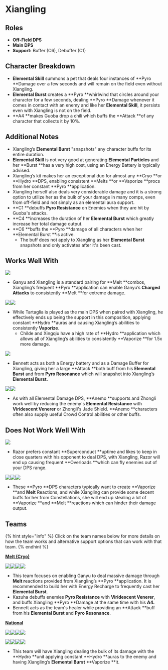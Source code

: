 # Xiangling

## Roles

* **Off-Field DPS**
* **Main DPS**
* **Support:** Buffer (C6), Debuffer (C1)

## Character Breakdown

* **Elemental Skill** summons a pet that deals four instances of **Pyro **Damage over a few seconds and will remain on the field even without Xiangling.
* **Elemental Burst** creates a **Pyro **whirlwind that circles around your character for a few seconds, dealing **Pyro **Damage whenever it comes in contact with an enemy and like her **Elemental Skill**, it persists even with Xiangling is not on the field.
* **A4 **makes Guoba drop a chili which buffs the **Attack **of any character that collects it by 10%.

## Additional Notes

* Xiangling’s **Elemental Burst** "snapshots" any character buffs for its entire duration.
* **Elemental Skill** is not very good at generating **Elemental Particles** and her **Burst **has a very high cost, using an Energy Battery is typically advised.
* Xiangling’s kit makes her an exceptional duo for almost any **Cryo **or **Hydro **DPS, enabling consistent **Melts **or **Vaporize **procs from her constant **Pyro **application.
* Xiangling herself also deals very considerable damage and it is a strong option to utilize her as the bulk of your damage in many comps, even from off-field and not simply as an elemental aura support.
* **C1 **debuffs **Pyro Resistance** on Enemies when they are hit by Guoba's attacks.
* **C4 **increases the duration of her **Elemental Burst** which greatly increase her total damage output.
* **C6 **buffs the **Pyro **damage of all characters when her **Elemental Burst **is active.
  * The buff does not apply to Xiangling as her **Elemental Burst** snapshots and only activates after it's been cast.

## Works Well With

![](../../.gitbook/assets/UI\_AvatarIcon\_Ganyu.png)

* Ganyu and Xiangling is a standard pairing for **Melt **combos, Xiangling’s frequent **Pyro **application can enable Ganyu’s **Charged Attacks** to consistently **Melt **for extreme damage.

![](../../.gitbook/assets/ui\_avataricon\_tartaglia.png)![](../../.gitbook/assets/UI\_AvatarIcon\_Xingqiu.png)

* While Tartaglia is played as the main DPS when paired with Xiangling, he effectively ends up being the support in this composition, applying constant **Hydro **auras and causing Xiangling’s abilities to consistently **Vaporize**.
  * Childe and Xingqiu have a high rate of **Hydro **application which allows all of Xiangling’s abilities to consistently **Vaporize **for 1.5x more damage.

![](../../.gitbook/assets/UI\_AvatarIcon\_Bennett.png)

* Bennett acts as both a Energy battery and as a Damage Buffer for Xiangling, giving her a large **Attack **both buff from his **Elemental Burst** and from **Pyro Resonance** which will snapshot into Xiangling’s **Elemental Burst.**

![](../../.gitbook/assets/Element\_Anemo.webp)![](../../.gitbook/assets/UI\_AvatarIcon\_Zhongli.png)

* As with all Elemental Damage DPS, **Anemo **supports and Zhongli work well by reducing the enemy's **Elemental Resistance** with **Viridescent Venerer** or Zhongli's Jade Shield. **Anemo **characters often also supply useful Crowd Control abilities or other buffs.

## Does Not Work Well With

![](../../.gitbook/assets/UI\_AvatarIcon\_Razor.png)

* Razor prefers constant **Superconduct **uptime and likes to keep in close quarters with his opponent to deal DPS, with Xiangling, Razor will end up causing frequent **Overloads **which can fly enemies out of your DPS range.

![](../../.gitbook/assets/UI\_AvatarIcon\_Hutao.png)![](../../.gitbook/assets/UI\_AvatarIcon\_Diluc.png)![](../../.gitbook/assets/UI\_AvatarIcon\_Yanfei.png)

* These **Pyro **DPS characters typically want to create **Vaporize **and **Melt** Reactions, and while Xiangling can provide some decent buffs for her from Constellations, she will end up stealing a lot of **Vaporize **and **Melt **reactions which can hinder their damage output.

##

## Teams

{% hint style="info" %}
Click on the team names below for more details on how the team works and alternative support options that can work with that team.
{% endhint %}

****[**Melt (Cryo)**](../../teams/reverse-melt.md)****

![](../../.gitbook/assets/UI\_AvatarIcon\_Ganyu.png)![](../../.gitbook/assets/UI\_AvatarIcon\_Xiangling.png)![](../../.gitbook/assets/UI\_AvatarIcon\_Zhongli.png)![](../../.gitbook/assets/UI\_AvatarIcon\_Bennett.png)

* This team focuses on enabling Ganyu to deal massive damage through **Melt r**eactions provided from Xiangling’s **Pyro **application. It is recommended to build her with Energy Recharge to frequently cast her **Elemental Burst**.
* Kazuha debuffs enemies **Pyro Resistance** with **Viridescent Venerer**, and buffs Xiangling **Pyro **Damage at the same time with his **A4.**
* Bennett acts as the team's healer while providing an **Attack **buff from his **Elemental Burst** and **Pyro Resonance**.

****[**National**](../../teams/national.md)****

![](../../.gitbook/assets/UI\_AvatarIcon\_Xiangling.png)![](../../.gitbook/assets/UI\_AvatarIcon\_Xingqiu.png)![](../../.gitbook/assets/UI\_AvatarIcon\_Shougun.png)![](../../.gitbook/assets/UI\_AvatarIcon\_Bennett.png)

![](../../.gitbook/assets/UI\_AvatarIcon\_Xiangling.png)![](../../.gitbook/assets/UI\_AvatarIcon\_Xingqiu.png)![](../../.gitbook/assets/UI\_AvatarIcon\_Kazuha.png)![](../../.gitbook/assets/UI\_AvatarIcon\_Bennett.png)

* This team will have Xiangling dealing the bulk of its damage with the **Hydro **unit applying constant **Hydro **auras to the enemy and having Xiangling’s **Elemental Burst** **Vaporize **it.
